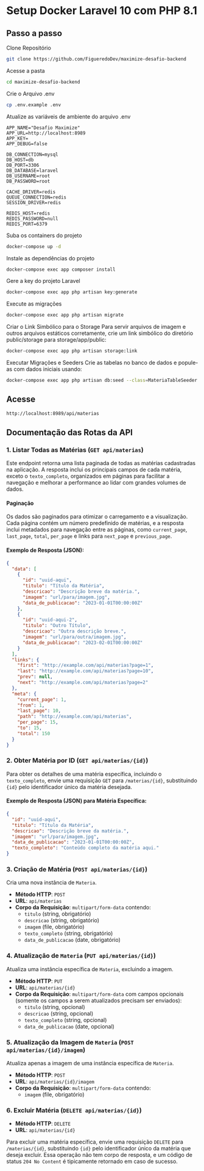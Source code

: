# Setup Docker Laravel 10 com PHP 8.1

## Passo a passo

Clone Repositório

```sh
git clone https://github.com/FigueredoDev/maximize-desafio-backend
```

Acesse a pasta

```sh
cd maximize-desafio-backend
```

Crie o Arquivo .env

```sh
cp .env.example .env
```

Atualize as variáveis de ambiente do arquivo .env

```dosini
APP_NAME="Desafio Maximize"
APP_URL=http://localhost:8989
APP_KEY=
APP_DEBUG=false

DB_CONNECTION=mysql
DB_HOST=db
DB_PORT=3306
DB_DATABASE=laravel
DB_USERNAME=root
DB_PASSWORD=root

CACHE_DRIVER=redis  
QUEUE_CONNECTION=redis
SESSION_DRIVER=redis

REDIS_HOST=redis
REDIS_PASSWORD=null
REDIS_PORT=6379
```

Suba os containers do projeto

```sh
docker-compose up -d
```

Instale as dependências do projeto

```sh
docker-compose exec app composer install
```

Gere a key do projeto Laravel

```sh
docker-compose exec app php artisan key:generate
```

Execute as migrações

```sh
docker-compose exec app php artisan migrate
```

Criar o Link Simbólico para o Storage
Para servir arquivos de imagem e outros arquivos estáticos corretamente, crie um link simbólico do diretório public/storage para storage/app/public:

```sh
docker-compose exec app php artisan storage:link
```

Executar Migrações e Seeders
Crie as tabelas no banco de dados e popule-as com dados iniciais usando:

```sh
docker-compose exec app php artisan db:seed --class=MateriaTableSeeder
```

## Acesse 

```sh
http://localhost:8989/api/materias
```

## Documentação das Rotas da API

### 1. Listar Todas as Matérias (`GET api/materias`)

Este endpoint retorna uma lista paginada de todas as matérias cadastradas na aplicação. A resposta inclui os principais campos de cada matéria, exceto o `texto_completo`, organizados em páginas para facilitar a navegação e melhorar a performance ao lidar com grandes volumes de dados.

#### Paginação

Os dados são paginados para otimizar o carregamento e a visualização. Cada página contém um número predefinido de matérias, e a resposta inclui metadados para navegação entre as páginas, como `current_page`, `last_page`, `total`, `per_page` e links para `next_page` e `previous_page`.

#### Exemplo de Resposta (JSON):

```json
{
  "data": [
    {
      "id": "uuid-aqui",
      "titulo": "Título da Matéria",
      "descricao": "Descrição breve da matéria.",
      "imagem": "url/para/imagem.jpg",
      "data_de_publicacao": "2023-01-01T00:00:00Z"
    },
    {
      "id": "uuid-aqui-2",
      "titulo": "Outro Título",
      "descricao": "Outra descrição breve.",
      "imagem": "url/para/outra/imagem.jpg",
      "data_de_publicacao": "2023-02-01T00:00:00Z"
    }
  ],
  "links": {
    "first": "http://example.com/api/materias?page=1",
    "last": "http://example.com/api/materias?page=10",
    "prev": null,
    "next": "http://example.com/api/materias?page=2"
  },
  "meta": {
    "current_page": 1,
    "from": 1,
    "last_page": 10,
    "path": "http://example.com/api/materias",
    "per_page": 15,
    "to": 15,
    "total": 150
  }
}
```

### 2. Obter Matéria por ID (`GET api/materias/{id}`)

Para obter os detalhes de uma matéria específica, incluindo o `texto_completo`, envie uma requisição `GET` para `/materias/{id}`, substituindo `{id}` pelo identificador único da matéria desejada.

#### Exemplo de Resposta (JSON) para Matéria Específica:

```json
{
  "id": "uuid-aqui",
  "titulo": "Título da Matéria",
  "descricao": "Descrição breve da matéria.",
  "imagem": "url/para/imagem.jpg",
  "data_de_publicacao": "2023-01-01T00:00:00Z",
  "texto_completo": "Conteúdo completo da matéria aqui."
}
```

### 3. Criação de Matéria (`POST api/materias/{id}`)

Cria uma nova instância de `Materia`.

-   **Método HTTP**: `POST`
-   **URL**: `api/materias`
-   **Corpo da Requisição**: `multipart/form-data` contendo:
    -   `titulo` (string, obrigatório)
    -   `descricao` (string, obrigatório)
    -   `imagem` (file, obrigatório)
    -   `texto_completo` (string, obrigatório)
    -   `data_de_publicacao` (date, obrigatório)
    
### 4. Atualização de `Materia` (`PUT api/materias/{id}`)

Atualiza uma instância específica de `Materia`, excluindo a imagem.

-   **Método HTTP**: `PUT`
-   **URL**: `api/materias/{id}`
-   **Corpo da Requisição**: `multipart/form-data` com campos opcionais (somente os campos a serem atualizados precisam ser enviados):
    -   `titulo` (string, opcional)
    -   `descricao` (string, opcional)
    -   `texto_completo` (string, opcional)
    -   `data_de_publicacao` (date, opcional)

### 5. Atualização da Imagem de `Materia` (`POST api/materias/{id}/imagem`)

Atualiza apenas a imagem de uma instância específica de `Materia`.

-   **Método HTTP**: `POST`
-   **URL**: `api/materias/{id}/imagem`
-   **Corpo da Requisição**: `multipart/form-data` contendo:
    -   `imagem` (file, obrigatório)

### 6. Excluir Matéria (`DELETE api/materias/{id}`)
-   **Método HTTP**: `DELETE`
-   **URL**: `api/materias/{id}`

Para excluir uma matéria específica, envie uma requisição `DELETE` para `/materias/{id}`, substituindo `{id}` pelo identificador único da matéria que deseja excluir. Essa operação não tem corpo de resposta, e um código de status `204 No Content` é tipicamente retornado em caso de sucesso.

